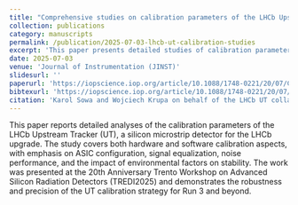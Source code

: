 ```yaml
---
title: "Comprehensive studies on calibration parameters of the LHCb Upstream Tracker"
collection: publications
category: manuscripts
permalink: /publication/2025-07-03-lhcb-ut-calibration-studies
excerpt: 'This paper presents detailed studies of calibration parameters for the LHCb Upstream Tracker, including in-depth analysis of ASIC behaviour, detector response, and data-driven optimization for the upgraded tracking system.'
date: 2025-07-03
venue: 'Journal of Instrumentation (JINST)'
slidesurl: ''
paperurl: 'https://iopscience.iop.org/article/10.1088/1748-0221/20/07/C07007'
bibtexurl: 'https://iopscience.iop.org/article/10.1088/1748-0221/20/07/C07007'
citation: 'Karol Sowa and Wojciech Krupa on behalf of the LHCb UT collaboration. (2025). “Comprehensive studies on calibration parameters of the LHCb Upstream Tracker.” <i>Journal of Instrumentation</i>, 20 (July 2025) C07007. doi:10.1088/1748-0221/20/07/C07007'
---
```

  
This paper reports detailed analyses of the calibration parameters of the LHCb Upstream Tracker (UT), a silicon microstrip detector for the LHCb upgrade. The study covers both hardware and software calibration aspects, with emphasis on ASIC configuration, signal equalization, noise performance, and the impact of environmental factors on stability. The work was presented at the 20th Anniversary Trento Workshop on Advanced Silicon Radiation Detectors (TREDI2025) and demonstrates the robustness and precision of the UT calibration strategy for Run 3 and beyond.
